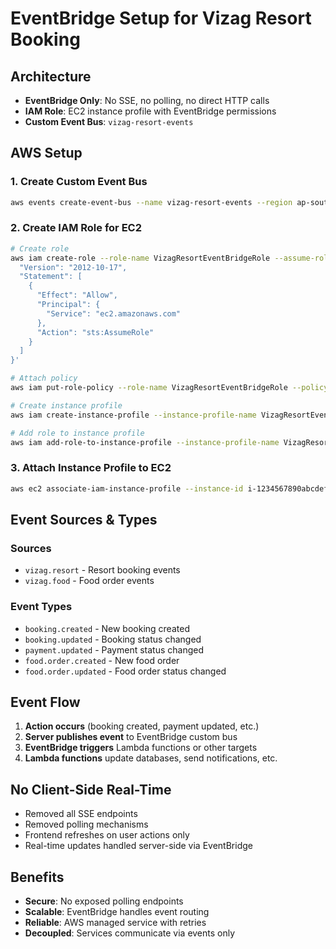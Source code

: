 # EventBridge Setup for Vizag Resort Booking

## Architecture
- **EventBridge Only**: No SSE, no polling, no direct HTTP calls
- **IAM Role**: EC2 instance profile with EventBridge permissions
- **Custom Event Bus**: `vizag-resort-events`

## AWS Setup

### 1. Create Custom Event Bus
```bash
aws events create-event-bus --name vizag-resort-events --region ap-south-1
```

### 2. Create IAM Role for EC2
```bash
# Create role
aws iam create-role --role-name VizagResortEventBridgeRole --assume-role-policy-document '{
  "Version": "2012-10-17",
  "Statement": [
    {
      "Effect": "Allow",
      "Principal": {
        "Service": "ec2.amazonaws.com"
      },
      "Action": "sts:AssumeRole"
    }
  ]
}'

# Attach policy
aws iam put-role-policy --role-name VizagResortEventBridgeRole --policy-name EventBridgeAccess --policy-document file://iam-policy.json

# Create instance profile
aws iam create-instance-profile --instance-profile-name VizagResortEventBridgeProfile

# Add role to instance profile
aws iam add-role-to-instance-profile --instance-profile-name VizagResortEventBridgeProfile --role-name VizagResortEventBridgeRole
```

### 3. Attach Instance Profile to EC2
```bash
aws ec2 associate-iam-instance-profile --instance-id i-1234567890abcdef0 --iam-instance-profile Name=VizagResortEventBridgeProfile
```

## Event Sources & Types

### Sources
- `vizag.resort` - Resort booking events
- `vizag.food` - Food order events

### Event Types
- `booking.created` - New booking created
- `booking.updated` - Booking status changed
- `payment.updated` - Payment status changed
- `food.order.created` - New food order
- `food.order.updated` - Food order status changed

## Event Flow
1. **Action occurs** (booking created, payment updated, etc.)
2. **Server publishes event** to EventBridge custom bus
3. **EventBridge triggers** Lambda functions or other targets
4. **Lambda functions** update databases, send notifications, etc.

## No Client-Side Real-Time
- Removed all SSE endpoints
- Removed polling mechanisms
- Frontend refreshes on user actions only
- Real-time updates handled server-side via EventBridge

## Benefits
- **Secure**: No exposed polling endpoints
- **Scalable**: EventBridge handles event routing
- **Reliable**: AWS managed service with retries
- **Decoupled**: Services communicate via events only